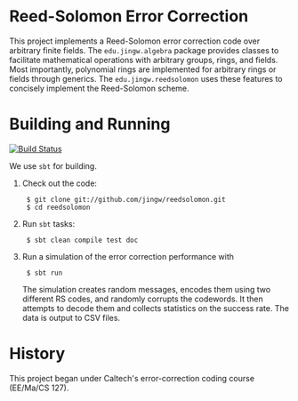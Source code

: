 Reed-Solomon Error Correction
=============================

This project implements a Reed-Solomon error correction code over arbitrary finite fields. The `edu.jingw.algebra` package provides classes to facilitate mathematical operations with arbitrary groups, rings, and fields. Most importantly, polynomial rings are implemented for arbitrary rings or fields through generics. The `edu.jingw.reedsolomon` uses these features to concisely implement the Reed-Solomon scheme.

Building and Running
====================
[![Build Status](https://travis-ci.org/jingw/reedsolomon.png)](https://travis-ci.org/jingw/reedsolomon)

We use `sbt` for building.

1. Check out the code:

		$ git clone git://github.com/jingw/reedsolomon.git
		$ cd reedsolomon

2. Run `sbt` tasks:

		$ sbt clean compile test doc

3. Run a simulation of the error correction performance with

		$ sbt run

   The simulation creates random messages, encodes them using two different RS codes, and randomly corrupts the codewords. It then attempts to decode them and collects statistics on the success rate. The data is output to CSV files.

History
=======
This project began under Caltech's error-correction coding course (EE/Ma/CS 127).
